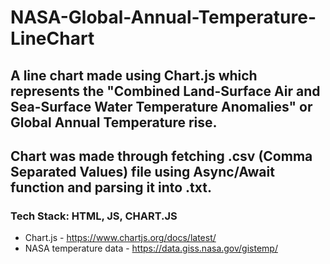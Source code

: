 # NASA-Global-Annual-Temperature-LineChart
## A line chart made using Chart.js which represents the "Combined Land-Surface Air and Sea-Surface Water Temperature Anomalies" or Global Annual Temperature rise. 
## Chart was made through fetching .csv (Comma Separated Values) file using Async/Await function and parsing it into .txt.
### Tech Stack: HTML, JS, CHART.JS 

* Chart.js - https://www.chartjs.org/docs/latest/
* NASA temperature data - https://data.giss.nasa.gov/gistemp/
